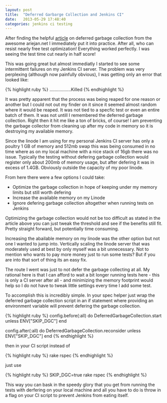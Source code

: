 ```yaml
---
layout: post
title:  "Deferred Garbarge Collection and Jenkins CI"
date:   2013-05-29 17:48:40
categories: jenkins ci testing
---
```

After finding the helpful [article][dgc-article] on deferred garbage collection from the
awesome ariejan.net I immediately put it into practice. After all, who can
resist nearly free test optimization! Everything worked perfectly. I was seeing
the test time cut nearly in half score! 

This was going great but almost immediatly I started to see some intermittent
failures on my Jenkins CI server. The problem was very perplexing (although now
painfully obvious), I was getting only an error that looked like: 

{% highlight ruby %}
.................Killed
{% endhighlight %}

It was pretty apparent that the process was being reaped for one reason or
another but I could not out my finder on it since it seemed almost random where
it would be reaped. It was not tied to a specfic test or even an entire batch of
them. It was not untill I remembered the deferred garbage collection. Right then it hit me like a ton of bricks, of course! I am
preventing the garbage collector from cleaning up after my code in memory so it is
destroying my available memory. 

Since the linode I am using for my personal Jenkins CI server has only a poultry
1 GB of memory and 512mb swap this was being consumed in no time where as on my
local machine with a nice stack of 16gb there was no issue. Typically the
testing without defering garbage collection would register only about 200mb of
memory usage, but after defering it was in excess of 1.4GB. Obviously outside
the capacity of my poor linode. 

From here there were a few options I could take: 

- Optimize the garbage collection in hope of keeping under my memory limits but
  still worth defering 
- Increase the available memory on my Linode 
- Ignore defering garbage collection altogether when running tests on Jenkins

Optimizing the garbage collection would not be too difficult as stated in the
article above you can just tweak the threshold and see if the benefits still
fit. Pretty straight forward, but potentially time consuming.

Increasing the abailable memory on my linode was the other option but not one I
wanted to jump into. Vertically scaling the linode server that was moderately used at
best by only myself was a bit unnecessary. Not to mention who wants to pay more
money just to run some tests? But if you are into that sort of thing its an easy
fix.

The route I went was just to not defer the garbage collecting at all. My
rational here is that I can afford to wait a bit longer running tests here - this is
only a CI server after all - and minimizing the memory footprint would help so I
do not have to tweak little settings every time I add some test. 

To accomplish this is incredibly simple. In your spec helper just wrap the
deferred garbage collection script in an if statement where providing an
environment variable will prevent defering the garbage collection. 

{% highlight ruby %}
config.before(:all) do
  DeferredGarbageCollection.start unless ENV["SKIP_DGC"]
end

config.after(:all) do
  DeferredGarbageCollection.reconsider unless ENV["SKIP_DGC"]
end
{% endhighlight %}

then in your CI script instead of 

{% highlight ruby %}
rake rspec 
{% endhighlight %}

just use

{% highlight ruby %}
SKIP_DGC=true rake rspec
{% endhighlight %}

This way you can bask in the speedy glory that you get from running the tests with derfering
on your local machine and all you have to do is throw in a flag on your CI
script to prevent Jenkins from eating itself. 

[dgc-article]: https://ariejan.net/2011/09/24/rspec-speed-up-by-tweaking-ruby-garbage-collection/
